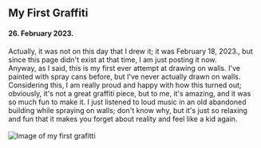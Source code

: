 ## My First Graffiti

#### 26. February 2023.

Actually, it was not on this day that I drew it; it was February 18, 2023., but since this page didn't exist at that time, I am just posting it now.
<br>
Anyway, as I said, this is my first ever attempt at drawing on walls. I've painted with spray cans before, but I've never actually drawn on walls. Considering this, I am really proud and happy with how this turned out; obviously, it's not a great graffiti piece, but to me, it's amazing, and it was so much fun to make it. I just listened to loud music in an old abandoned building while spraying on walls; don't know why, but it's just so relaxing and fun that it makes you forget about reality and feel like a kid again.
<br><br>
![Image of my first grafitti](https://cdn.domza.xyz/diary/grafitti.webp)
